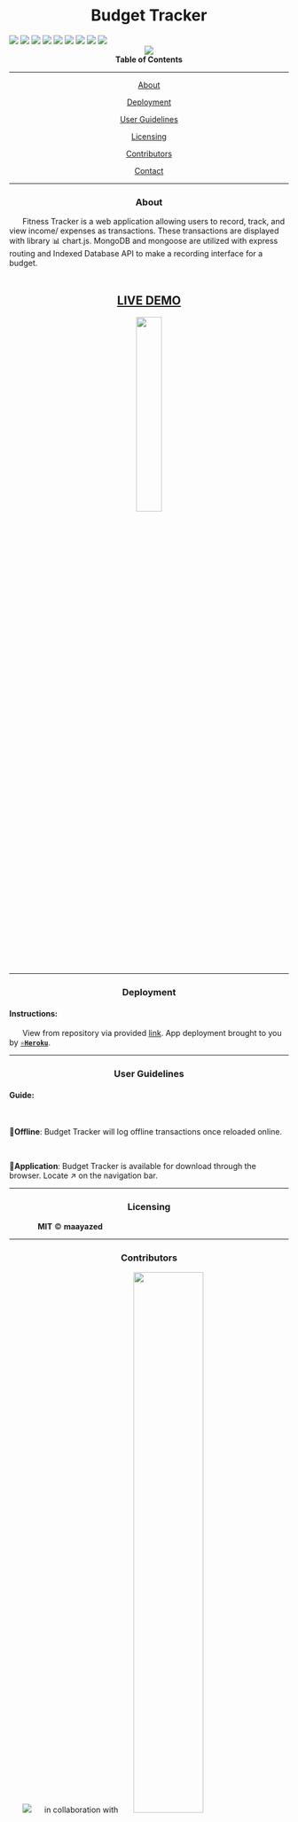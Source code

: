 <div align='center'>
<h1><strong>Budget Tracker</strong></h1>
</div>

<div>
    <img src='https://img.shields.io/badge/license-MIT-blue'/>
    <img src='https://img.shields.io/badge/-mongoDB-green'/>
    <img src='https://img.shields.io/badge/-express-brightgreen'/>
    <img src='https://img.shields.io/badge/-mongoose-red'/>
    <img src='https://img.shields.io/badge/-indexedDB-orange'/>
    <img src='https://img.shields.io/github/repo-size/maayazed/budget-tracker'/>
    <img src='https://img.shields.io/github/languages/top/maayazed/budget-tracker'/>
    <img src='https://img.shields.io/github/issues/maayazed/budget-tracker'/>
    <a href="https://github.com/maayazed"><img src="https://img.shields.io/github/followers/maayazed?style=social" target="_blank"/></a>
</div>

<div align='center'>
<img src='https://user-images.githubusercontent.com/79816212/132275158-7f921890-f20e-4bbd-9d66-41b4ec09ffb7.gif'/>
</div>

<div align='center'>
<strong>Table of Contents</strong>  
<hr>
    <p><a href='#desc'>About</a></p>
    <p><a href='#deploy'>Deployment</a></p>
    <p><a href='#user'>User Guidelines</a></p>
    <p><a href='#license'>Licensing</a></p>
    <p><a href='#contribute'>Contributors</a></p>
    <p><a href='#contact'>Contact</a></p>

<hr>
</div>

<div align='center'>
    <h3><a id='desc'>About</a></h3>
</div>

<div>
&nbsp;&nbsp;&nbsp;&nbsp;&nbsp;&nbsp;Fitness Tracker is a web application allowing users to record, track, and view income/ expenses as transactions. These transactions are displayed with library 📊 chart.js. MongoDB and mongoose are utilized with express routing and Indexed Database API to make a recording interface for a budget.
</div>

<br>
 
<h2 align="center"><strong><a href='https://powerful-brushlands-35485.herokuapp.com/'>LIVE DEMO</a></strong></h2>
 
<div align='center'>
<img src='https://user-images.githubusercontent.com/79816212/132277314-c1dc184e-9a82-46aa-843d-afa9f2b08029.png' width="30%" height="30%"/>
</div>

<hr>

<div align='center'>
    <h3><a id='deploy'>Deployment</a></h3>
</div>

<div>
<h4>Instructions: </h4>
&nbsp;&nbsp;&nbsp;&nbsp;&nbsp;&nbsp;View from repository via provided <a href='https://powerful-brushlands-35485.herokuapp.com/'>link</a>. App deployment brought to you by <code><strong><a href='https://www.heroku.com/free'>⚛️Heroku</a></strong></code>.
</div>

<hr>

<div align='center'>
    <h3><a id='user'>User Guidelines</a></h3>
</div>

<div>
<h4>Guide: </h4> 
&nbsp;&nbsp;&nbsp;&nbsp;&nbsp;&nbsp;<p>📶<strong>Offline</strong>: Budget Tracker will log offline transactions once reloaded online.</p>

&nbsp;&nbsp;&nbsp;&nbsp;&nbsp;&nbsp;<p>🧩<strong>Application</strong>: Budget Tracker is available for download through the browser. Locate ↗️ on the navigation bar.</p>
    
</div>

<hr>

<div align='center'>
    <h3><a id='license'>Licensing</a></h3>
</div>

<div>
&nbsp;&nbsp;&nbsp;&nbsp;&nbsp;&nbsp;&nbsp;&nbsp;&nbsp;&nbsp;&nbsp;&nbsp; <strong>MIT</strong> © <strong>maayazed</strong>

</div>

<hr>

<div align='center'>
    <h3><a id='contribute'>Contributors</a></h3>
</div>

<div>
&nbsp;&nbsp;&nbsp;&nbsp;&nbsp;&nbsp;<a href='https://github.com/maayazed/'><img src='https://img.shields.io/badge/User-maayazed-blue'></a>&nbsp;&nbsp;&nbsp;&nbsp;&nbsp; in collaboration with &nbsp;&nbsp;&nbsp;&nbsp;&nbsp;
<a href='https://ccaps.umn.edu/full-stack-web-development-certificate-coding-boot-camp'><img src='https://user-images.githubusercontent.com/79816212/124851684-9edfec00-df68-11eb-9686-3e92a871c50d.png' width="50%" height="50%"></a></div>

<hr>

<div align='center'>
    <h3><a id='contact'>Contact</a></h3>
</div>

<div>
<h4>Github:<a href='https://github.com/maayazed/'>&nbsp;&nbsp;&nbsp;maayazed</a></h4>
<h4>Email:&nbsp;&nbsp;&nbsp;zerreod@outlook.com</h4>
</div>

<hr>

<div align="center">Made With ❤️</div>
